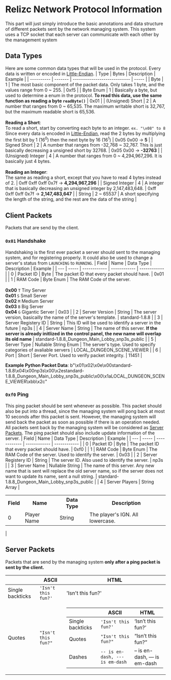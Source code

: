 # Relizc Network Protocol Information
This part will just simply introduce the basic annotations and data structure of different packets sent by the network managing system. This system uses a TCP socket that each server can communicate with each other by the management system

## Data Types
Here are some common data types that will be used in the protocol. Every data is written or encoded in [Little-Endian](https://en.wikipedia.org/wiki/Endianness).
| Type | Bytes | Description | Example |
| ---------- | ------- | ---------------------------- | ----- |
| Byte | 1 | The most basic component of the packet data. Only takes 1 byte, and the values range from 0 ~ 255. | 0xf5 |
| Byte Enum | 1 | Basically a byte, but used to determine a enum in the protocol. **To read this data, use the same function as reading a byte `readByte()`** | 0x01 |
| (Unsigned) Short | 2 | A number that ranges from 0 ~ 65,535. The maximum writable short is 32,767, but the maximum readable short is 65,536.<br><br>**Reading a Short**:<br>To read a short, start by converting each byte to an integer. `ex. "\x08" to 8` Since every data is encoded in [Little-Endian](https://en.wikipedia.org/wiki/Endianness), read the 2 bytes by multiplying the first bit by 1 (16<sup>0</sup>) then the next byte by 16 (16<sup>1</sup>) | 0x05 0x00 → **5** |
| Signed Short | 2 | A number that ranges from -32,768 ~ 32,767. This is just basically decreasing a unsigned short by 32768. | 0x05 0x00 → **-32763** |
| (Unsigned) Integer | 4 | A number that ranges from 0 ~ 4,294,967,296. It is basically just 4 bytes.<br><br>**Reading an Integer**:<br>The same as reading a short, except that you have to read 4 bytes instead of 2. | 0xff 0xff 0xff 0x7f → **4,294,967,296** |
| Signed Integer | 4 | A integer that is basically decreasing an unsigned integer by 2,147,483,648. | 0xff 0xff 0xff 0x7f → **2,147,483,647** |
| String | 2 ~ 65537 | A short specifying the length of the string, and the rest are the data of the string |


## Client Packets
Packets that are send by the client.


### `0x01` Handshake
Handshaking is the first ever packet a server should sent to the managing system, and for registering properly. It could also be used to change a server's status from `LAUNCHING` to `RUNNING`.
| Field | Name | Data Type | Description | Example |
| --- | ----- | ------------ | ------------ | ------------ |
| 0 | Packet ID | Byte | The packet ID that every packet should have. | 0x01 |
| 1 | RAM Code | Byte Enum | The RAM Code of the server.<br><br>**0x00** `T` Tiny Server<br>**0x01** `S` Small Server<br>**0x02** `M` Medium Server<br>**0x03** `B` Big Server<br>**0x04** `G` Gigantic Server | 0x03 |
| 2 | Server Version | String | The server version, basicailly the name of the server's template. | standard-1.8.8 |
| 3 | Server Registery ID | String | This ID will be used to identify a server in the future | np3s |
| 4 | Server Name | String | The name of this server. **If the server is already initlized in the control panel, the new name will overlap its old name** | standard-1.8.8_Dungeon_Main_Lobby_snp3s_public |
| 5 | Server Type | Nullable String Enum | The server's type. Used to specify categories of avaliable servers | LOCAL_DUNGEON_SCENE_VIEWER |
| 6 | Port | Short | Server Port. Used to verify packet integrity. | 11451 |

**Example Python Packet Data**:
b"\x01\x02\x0e\x00standard-1.8.8\x04\x00np3s\x00\x2estandard-1.8.8_Dungeon_Main_Lobby_snp3s_public\x00\x1aLOCAL_DUNGEON_SCENE_VIEWER\xbb\x2c"

### `0xf0` Ping
This ping packet should be sent whenever as possible. This packet should also be put into a thread, since the managing system will pong back at most 10 seconds after this packet is sent. However, the managing system will send back the packet as soon as possible if there is an operation needed. All packets sent back by the managing system will be considered as [Server Packets](https://github.com/abra6325/RPGCustom/blob/master/bungee/Protocol.md#server-packets). The ping packet should also include update information of the server.
| Field | Name | Data Type | Description | Example |
| --- | ----- | ------------ | ------------ | ------------ |
| 0 | Packet ID | Byte | The packet ID that every packet should have. | 0xf0 |
| 1 | RAM Code | Byte Enum | The RAM Code of the server. Used to identify the server. | 0x03 |
| 2 | Server Registery ID | String | The server ID. Also used to identify the server. | np3s |
| 3 | Server Name | Nullable String | The name of this server. Any new name that is sent will replace the old server name, so if the server does not want to update its name, sent a null string. | standard-1.8.8_Dungeon_Main_Lobby_snp3s_public |
| 4 | Server Players | String Array | <table>
    <tr>
        <th>Field</th>
        <th>Name</th>
        <th>Data Type</th>
        <th>Description</th>
    </tr>
    <tr>
        <td>0</td>
        <td>Player Name</td>
        <td>String</td>
        <td>The player's IGN. All lowercase.</td>
    </tr>
</table> |


## Server Packets
Packets that are send by the managing system **only after a ping packet is sent by the client.**

|                |ASCII                          |HTML                         |
|----------------|-------------------------------|-----------------------------|
|Single backticks|`'Isn't this fun?'`            |'Isn't this fun?'            |
|Quotes          |`"Isn't this fun?"`            |<table>  <thead>  <tr>  <th></th>  <th>ASCII</th>  <th>HTML</th>  </tr>  </thead>  <tbody>  <tr>  <td>Single backticks</td>  <td><code>'Isn't this fun?'</code></td>  <td>‘Isn’t this fun?’</td>  </tr>  <tr>  <td>Quotes</td>  <td><code>"Isn't this fun?"</code></td>  <td>“Isn’t this fun?”</td>  </tr>  <tr>  <td>Dashes</td>  <td><code>-- is en-dash, --- is em-dash</code></td>  <td>– is en-dash, — is em-dash</td>  </tr>  </tbody>  </table>      |
